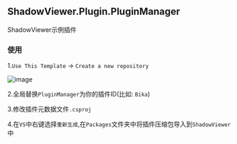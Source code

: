 ## ShadowViewer.Plugin.PluginManager
ShadowViewer示例插件

### 使用
1.`Use This Template` -> `Create a new repository`

![image](https://github.com/kitUIN/ShadowViewer.Plugin.PluginManager/assets/68675068/32f30d00-c911-4a7f-a548-b9422dd7b36f)

2.全局替换`PluginManager`为你的插件ID(比如: `Bika`)

3.修改插件元数据文件`.csproj`

4.在`VS`中右键选择`重新生成`,在`Packages`文件夹中将插件压缩包导入到`ShadowViewer`中
